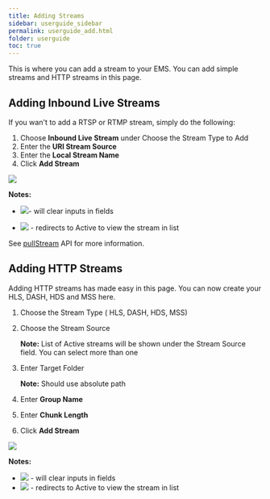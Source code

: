 ```yaml
---
title: Adding Streams
sidebar: userguide_sidebar
permalink: userguide_add.html
folder: userguide
toc: true
---
```




This is where you can add a stream to your EMS. You can add simple streams and HTTP streams in this page.



## Adding Inbound Live Streams

If you wan't to add a RTSP or RTMP stream, simply do the following:

1. Choose  **Inbound Live Stream** under Choose the Stream Type to Add
2. Enter the **URI Stream Source**
3. Enter the **Local Stream Name**
4. Click **Add Stream**

![](../images/userguide/addstream.JPG)

**Notes:**

- ![](../images/userguide/clear.JPG)- will clear inputs in fields

- ![](../images/userguide/viewstream.JPG) - redirects to Active to view the stream in list

See [pullStream]() API for more information.



## Adding HTTP Streams

Adding HTTP streams has made easy in this page. You can now create your HLS, DASH, HDS and MSS here.

1. Choose the Stream Type ( HLS, DASH, HDS, MSS)

2. Choose the Stream Source

   **Note:** List of Active streams will be shown under the Stream Source field. You can select more than one

3. Enter Target Folder

   **Note:** Should use absolute path 

4. Enter **Group Name**

5. Enter **Chunk Length**

6. Click **Add Stream**

![](../images/userguide/addhttpstream.JPG)



**Notes:**

- ![](../images/userguide/clear.JPG) - will clear inputs in fields
- ![](../images/userguide/viewstream.JPG) - redirects to Active to view the stream in list

